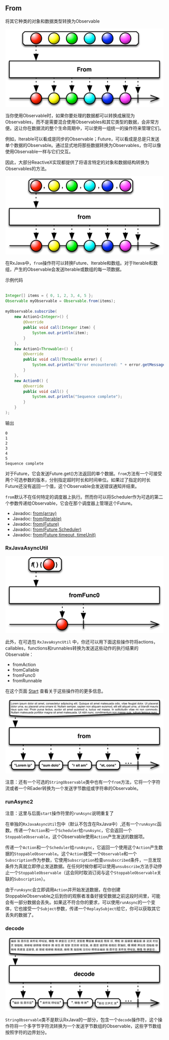 

## From

将其它种类的对象和数据类型转换为Observable

![from](../images/operators/from.c.png)

当你使用Observable时，如果你要处理的数据都可以转换成展现为Observables，而不是需要混合使用Observables和其它类型的数据，会非常方便。这让你在数据流的整个生命周期中，可以使用一组统一的操作符来管理它们。

例如，Iterable可以看成是同步的Observable；Future，可以看成是总是只发送单个数据的Observable。通过显式地将那些数据转换为Observables，你可以像使用Observable一样与它们交互。

因此，大部分ReactiveX实现都提供了将语言特定的对象和数据结构转换为Observables的方法。

![from](../images/operators/from.png)

在RxJava中，`from`操作符可以转换Future、Iterable和数组。对于Iterable和数组，产生的Observable会发送Iterable或数组的每一项数据。

示例代码

```java

Integer[] items = { 0, 1, 2, 3, 4, 5 };
Observable myObservable = Observable.from(items);

myObservable.subscribe(
    new Action1<Integer>() {
        @Override
        public void call(Integer item) {
            System.out.println(item);
        }
    },
    new Action1<Throwable>() {
        @Override
        public void call(Throwable error) {
            System.out.println("Error encountered: " + error.getMessage());
        }
    },
    new Action0() {
        @Override
        public void call() {
            System.out.println("Sequence complete");
        }
    }
);

```

输出

```
0
1
2
3
4
5
Sequence complete
```

对于Future，它会发送Future.get()方法返回的单个数据。`from`方法有一个可接受两个可选参数的版本，分别指定超时时长和时间单位。如果过了指定的时长Future还没有返回一个值，这个Observable会发送错误通知并结束。

`from`默认不在任何特定的调度器上执行。然而你可以将Scheduler作为可选的第二个参数传递给Observable，它会在那个调度器上管理这个Future。

* Javadoc: [from(array)](http://reactivex.io/RxJava/javadoc/rx/Observable.html#from(T%5B%5D))
* Javadoc: [from(Iterable)](http://reactivex.io/RxJava/javadoc/rx/Observable.html#from(java.lang.Iterable))
* Javadoc: [from(Future)](http://reactivex.io/RxJava/javadoc/rx/Observable.html#from(java.util.concurrent.Future))
* Javadoc: [from(Future,Scheduler)](http://reactivex.io/RxJava/javadoc/rx/Observable.html#from(java.util.concurrent.Future,%20rx.Scheduler))
* Javadoc: [from(Future,timeout, timeUnit)](http://reactivex.io/RxJava/javadoc/rx/Observable.html#from(java.util.concurrent.Future,%20long,%20java.util.concurrent.TimeUnit))

### RxJavaAsyncUtil

![from func)](../images/operators/fromFunc0.png)

此外，在可选包 `RxJavaAsyncUtil` 中，你还可以用下面这些操作符将actions，callables，functions和runnables转换为发送这些动作的执行结果的Observable：

* fromAction
* fromCallable
* fromFunc0
* fromRunnable

在这个页面 [Start](http://reactivex.io/documentation/operators/start.html) 查看关于这些操作符的更多信息。

![from](../images/operators/St.from.png)

注意：还有一个可选的`StringObservable`类中也有一个`from`方法，它将一个字符流或者一个REader转换为一个发送字节数组或字符串的Observable。

### runAsync2

注意：这里与后面`start`操作符里的`runAsync`说明重复了

在单独的`RxJavaAsyncUtil`包中（默认不包含在RxJava中）,还有一个`runAsync`函数。传递一个`Action`和一个`Scheduler`给`runAsync`，它会返回一个`StoppableObservable`，这个Observable使用`Action`产生发送的数据项。

传递一个`Action`和一个`Scheduler`给`runAsync`，它返回一个使用这个`Action`产生数据的`StoppableObservable`。这个`Action`接受一个`Observable`和一个`Subscription`作为参数，它使用`Subscription`检查`unsubscribed`条件，一旦发现条件为真就立即停止发送数据。在任何时候你都可以使用`unsubscribe`方法手动停止一个`StoppableObservable`（这会同时取消订阅与这个`StoppableObservable`关联的`Subscription`）。

由于`runAsync`会立即调用`Action`并开始发送数据，在你创建StoppableObservable之后到你的观察者准备好接受数据之前这段时间里，可能会有一部分数据会丢失。如果这不符合你的要求，可以使用`runAsync`的一个变体，它也接受一个`Subject`参数，传递一个`ReplaySubject`给它，你可以获取其它丢失的数据了。

### decode

![decode](../images/operators/St.decode.png)

`StringObservable`类不是默认RxJava的一部分，包含一个`decode`操作符，这个操作符将一个多字节字符流转换为一个发送字节数组的Observable，这些字节数组按照字符的边界划分。
